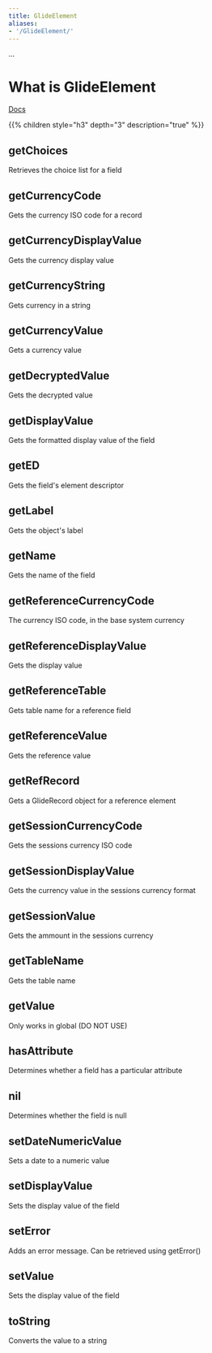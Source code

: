 ```yaml
---
title: GlideElement
aliases: 
- '/GlideElement/'
---
```

...
# What is GlideElement

[Docs](https://docs.servicenow.com/bundle/kingston-application-development/page/app-store/dev_portal/API_reference/glideElement/concept/c_GlideElementScopedAPI.html)

{{% children style="h3" depth="3" description="true"  %}}

## getChoices

Retrieves the choice list for a field

## getCurrencyCode

Gets the currency ISO code for a record

## getCurrencyDisplayValue

Gets the currency display value

## getCurrencyString

Gets currency in a string

## getCurrencyValue

Gets a currency value

## getDecryptedValue

Gets the decrypted value

## getDisplayValue

Gets the formatted display value of the field

## getED

Gets the field's element descriptor

## getLabel

Gets the object's label

## getName

Gets the name of the field

## getReferenceCurrencyCode

The currency ISO code, in the base system currency

## getReferenceDisplayValue

Gets the display value

## getReferenceTable

Gets table name for a reference field

## getReferenceValue

Gets the reference value

## getRefRecord

Gets a GlideRecord object for a reference element

## getSessionCurrencyCode

Gets the sessions currency ISO code

## getSessionDisplayValue

Gets the currency value in the sessions currency format

## getSessionValue

Gets the ammount in the sessions currency

## getTableName

Gets the table name

## getValue

Only works in global (DO NOT USE)

## hasAttribute

Determines whether a field has a particular attribute

## nil

Determines whether the field is null

## setDateNumericValue

Sets a date to a numeric value

## setDisplayValue

Sets the display value of the field

## setError

Adds an error message. Can be retrieved using getError()

## setValue

Sets the display value of the field

## toString

Converts the value to a string

